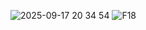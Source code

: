 ![2025-09-17 20 34 54](https://github.com/user-attachments/assets/846f4f9e-3231-43e1-b7f3-73c156f0ebb9)
![F18](https://github.com/user-attachments/assets/100c99f4-34c4-4816-a02a-c965e20d089f)
